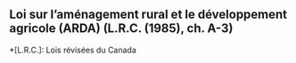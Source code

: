 ## Loi sur l’aménagement rural et le développement agricole (ARDA) (L.R.C. (1985), ch. A-3)
  *[L.R.C.]: Lois révisées du Canada

